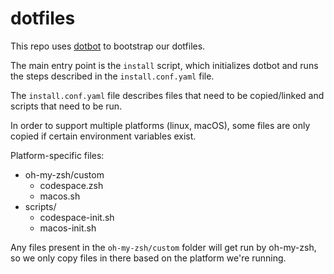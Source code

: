 # dotfiles

This repo uses [dotbot](https://github.com/anishathalye/dotbot) to bootstrap our dotfiles.

The main entry point is the `install` script, which initializes dotbot and runs the steps described in the `install.conf.yaml` file.

The `install.conf.yaml` file describes files that need to be copied/linked and scripts that need to be run.

In order to support multiple platforms (linux, macOS), some files are only copied if certain environment variables exist.

Platform-specific files:
- oh-my-zsh/custom
  - codespace.zsh
  - macos.sh
- scripts/
  - codespace-init.sh
  - macos-init.sh

Any files present in the `oh-my-zsh/custom` folder will get run by oh-my-zsh, so we only copy files in there based on the platform we're running.
